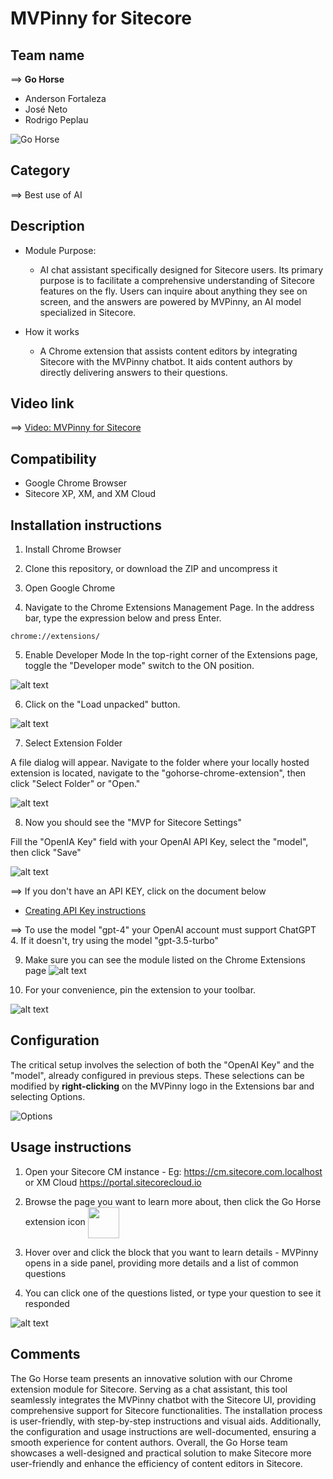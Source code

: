 # MVPinny for Sitecore

## Team name
⟹ **Go Horse**
  - Anderson Fortaleza
  - José Neto
  - Rodrigo Peplau

![Go Horse](docs/images/Gohorse-300x300.png)

## Category
⟹ Best use of AI

## Description
  - Module Purpose: 
    - AI chat assistant specifically designed for Sitecore users. Its primary purpose is to facilitate a comprehensive understanding of Sitecore features on the fly. Users can inquire about anything they see on screen, and the answers are powered by MVPinny, an AI model specialized in Sitecore.

  - How it works
    - A Chrome extension that assists content editors by integrating Sitecore with the MVPinny chatbot. It aids content authors by directly delivering answers to their questions.

## Video link

⟹ [Video: MVPinny for Sitecore](https://youtu.be/qqNU4hXIuP0)

## Compatibility

- Google Chrome Browser 
- Sitecore XP, XM, and XM Cloud

## Installation instructions

1. Install Chrome Browser

2. Clone this repository, or download the ZIP and uncompress it 

3.  Open Google Chrome

4.  Navigate to the Chrome Extensions Management Page. In the address bar, type the expression below and press Enter.
```extensions
chrome://extensions/
```

5. Enable Developer Mode
In the top-right corner of the Extensions page, toggle the "Developer mode"
switch to the ON position.

![alt text](docs/images/image-1.png)


6. Click on the "Load unpacked" button.

![alt text](docs/images/image-2.png)


7. Select Extension Folder

A file dialog will appear. Navigate to the folder where your locally hosted extension is located, navigate to the "gohorse-chrome-extension", then click "Select Folder" or "Open."

![alt text](docs/images/image-3.png)



8. Now you should see the "MVP for Sitecore Settings"

Fill the "OpenIA Key" field with your OpenAI API Key, select the "model", then click "Save"

![alt text](docs/images/image-9.png)

⟹ If you don't have an API KEY, click on the document below 
- [Creating API Key instructions](CreatingAPIkey.md)

⟹ To use the model "gpt-4" your OpenAI account must support ChatGPT 4. If it doesn't, try using the model "gpt-3.5-turbo"



9. Make sure you can see the module listed on the Chrome Extensions page
![alt text](docs/images/image-10.png)


10. For your convenience, pin the extension to your toolbar.

 ![alt text](docs/images/image-8.png)

## Configuration
The critical setup involves the selection of both the "OpenAI Key" and the "model", already configured in previous steps. These selections can be modified by **right-clicking** on the MVPinny logo in the Extensions bar and selecting Options.

![Options](docs/images/Options.png)


## Usage instructions

1. Open your Sitecore CM instance - Eg: https://cm.sitecore.com.localhost or XM Cloud https://portal.sitecorecloud.io 

2. Browse the page you want to learn more about, then click the Go Horse extension icon <img src="https://raw.githubusercontent.com/Sitecore-Hackathon/2024-Go-Horse/main/gohorse-chrome-extension/images/icon-128.png" width="50" style="vertical-align: middle;" />

3. Hover over and click the block that you want to learn details - MVPinny opens in a side panel, providing more details and a list of common questions
   
4. You can click one of the questions listed, or type your question to see it responded

![alt text](docs/images/FlipCard4-1.gif)


## Comments
The Go Horse team presents an innovative solution with our Chrome extension module for Sitecore. Serving as a chat assistant, this tool seamlessly integrates the MVPinny chatbot with the Sitecore UI, providing  comprehensive support for Sitecore functionalities. The installation process is user-friendly, with step-by-step instructions and visual aids. Additionally, the configuration and usage instructions are well-documented, ensuring a smooth experience for content authors. Overall, the Go Horse team showcases a well-designed and practical solution to make Sitecore more user-friendly and enhance the efficiency of content editors in Sitecore.
